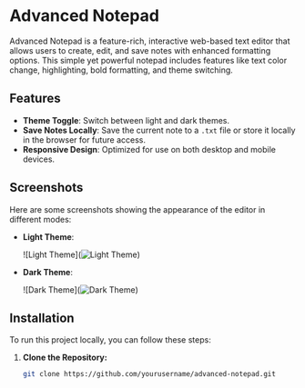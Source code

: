 # Advanced Notepad

Advanced Notepad is a feature-rich, interactive web-based text editor that allows users to create, edit, and save notes with enhanced formatting options. This simple yet powerful notepad includes features like text color change, highlighting, bold formatting, and theme switching.

## Features
- **Theme Toggle**: Switch between light and dark themes.
- **Save Notes Locally**: Save the current note to a `.txt` file or store it locally in the browser for future access.
- **Responsive Design**: Optimized for use on both desktop and mobile devices.

## Screenshots

Here are some screenshots showing the appearance of the editor in different modes:

- **Light Theme**:

    ![Light Theme](![Light Theme](images/Screenshot%20(37).png))

- **Dark Theme**:

    ![Dark Theme](![Dark Theme](images/Screenshot%20(38).png))

## Installation

To run this project locally, you can follow these steps:

1. **Clone the Repository:**

   ```bash
   git clone https://github.com/yourusername/advanced-notepad.git
